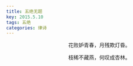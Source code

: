 ```yaml
---
title: 五绝无题
key: 2015.5.10
tags: 五绝
categories: 律诗
---
```


<p align="center">花败妒青春，月残欺灯昏。
</p>
<p align="center">枝稀不藏燕，何叹成杏林。
</p>
